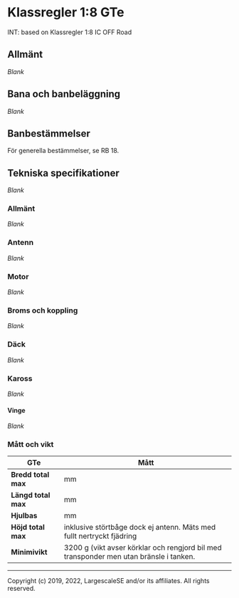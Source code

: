 
# Klassregler 1:8 GTe
INT: based on Klassregler 1:8 IC OFF Road

## Allmänt
*Blank*
## Bana och banbeläggning
*Blank*
## Banbestämmelser
För generella bestämmelser, se RB 18.
## Tekniska specifikationer
*Blank*
### Allmänt
*Blank*
### Antenn
*Blank*
### Motor
*Blank*
### Broms och koppling
*Blank*
### Däck
*Blank*
### Kaross
*Blank*
#### Vinge
*Blank*
### Mått och vikt

| GTe                 | Mått                                                                                   |
|---------------------|----------------------------------------------------------------------------------------|
| **Bredd total max** | mm                                                                                     |
| **Längd total max** | mm                                                                                     |
| **Hjulbas**         | mm                                                                                     |
| **Höjd total max**  | inklusive störtbåge dock ej antenn. Mäts med fullt nertryckt fjädring                  |
| **Minimivikt**      | 3200 g (vikt avser körklar och rengjord bil med transponder men utan bränsle i tanken. |

---
Copyright (c) 2019, 2022, LargescaleSE and/or its affiliates. All rights reserved.
